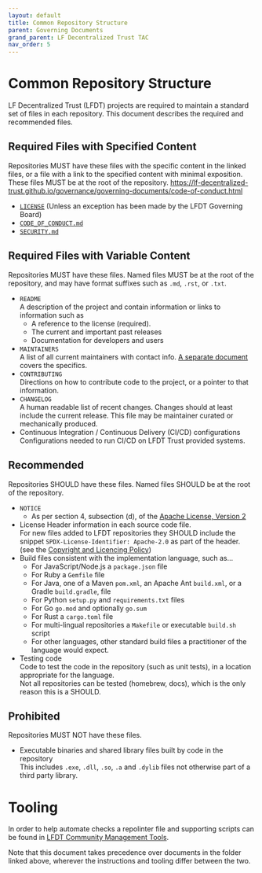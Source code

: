 ```yaml
---
layout: default
title: Common Repository Structure
parent: Governing Documents
grand_parent: LF Decentralized Trust TAC
nav_order: 5
---
```

# Common Repository Structure

LF Decentralized Trust (LFDT) projects are required to maintain a standard set of files in each repository. This
document describes the required and recommended files.

## Required Files with Specified Content

Repositories MUST have these files with the specific content in the linked files, or a file with a
link to the specified content with minimal exposition. These files MUST be at the root of the
repository.
https://lf-decentralized-trust.github.io/governance/governing-documents/code-of-conduct.html
-   [`LICENSE`](https://www.apache.org/licenses/LICENSE-2.0.txt) (Unless an exception has been made by the LFDT Governing Board)
-   [`CODE_OF_CONDUCT.md`](./code-of-conduct)
-   [`SECURITY.md`](./security)

## Required Files with Variable Content

Repositories MUST have these files. Named files MUST be at the root of the repository, and may have
format suffixes such as `.md`, `.rst`, or `.txt`.

-   `README` \
    A description of the project and contain information or links to information such as
    -   A reference to the license (required).
    -   The current and important past releases
    -   Documentation for developers and users
-   `MAINTAINERS` \
    A list of all current maintainers with contact info. [A separate document](./MAINTAINERS-file)
    covers the specifics.
-   `CONTRIBUTING` \
    Directions on how to contribute code to the project, or a pointer to that information.
-   `CHANGELOG` \
    A human readable list of recent changes. Changes should at least include the current release. This
    file may be maintainer curated or mechanically produced.
-   Continuous Integration / Continuous Delivery (CI/CD) configurations \
    Configurations needed to run CI/CD on LFDT Trust provided systems.

## Recommended

Repositories SHOULD have these files. Named files SHOULD be at the root of the repository.

-   `NOTICE`
    -   As per section 4, subsection (d), of the
        [Apache License, Version 2](https://www.apache.org/licenses/LICENSE-2.0)
-   License Header information in each source code file. \
    For new files added to LFDT repositories they SHOULD include the snippet `SPDX-License-Identifier: Apache-2.0` as part of the header.
    (see the [Copyright and Licencing Policy](https://wiki.hyperledger.org/display/TSC/Copyright+and+License+Policy))
-   Build files consistent with the implementation language, such as...
    -   For JavaScript/Node.js a `package.json` file
    -   For Ruby a `Gemfile` file
    -   For Java, one of a Maven `pom.xml`, an Apache Ant `build.xml`, or a Gradle `build.gradle`, file
    -   For Python `setup.py` and `requirements.txt` files
    -   For Go `go.mod` and optionally `go.sum` 
    -   For Rust a `cargo.toml` file
    -   For multi-lingual repositories a `Makefile` or executable `build.sh` script
    -   For other languages, other standard build files a practitioner of the language would expect.
-   Testing code \
    Code to test the code in the repository (such as unit tests), in a location appropriate for the language.
    \
    Not all repositories can be tested (homebrew, docs), which is the only reason this is a SHOULD.

## Prohibited

Repositories MUST NOT have these files.

-   Executable binaries and shared library files built by code in the repository \
    This includes `.exe`, `.dll`, `.so`, `.a` and `.dylib` files not otherwise part of a third party
    library.

# Tooling

In order to help automate checks a repolinter file and supporting scripts can be found in
[LFDT Community Management Tools](https://github.com/hyperledger-labs/hyperledger-community-management-tools/tree/main/repo_structure).

Note that this document takes precedence over documents in the folder linked above, wherever the instructions and tooling differ between the two.
